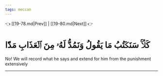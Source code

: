 ```yaml
---
tags: meccan
---
```


👈 [[19-78.md|Prev]] | [[19-80.md|Next]] 👉

# كَلَّاۚ سَنَكۡتُبُ مَا يَقُولُ وَنَمُدُّ لَهُۥ مِنَ ٱلۡعَذَابِ مَدّٗا

No! We will record what he says and extend for him from the punishment extensively

---

